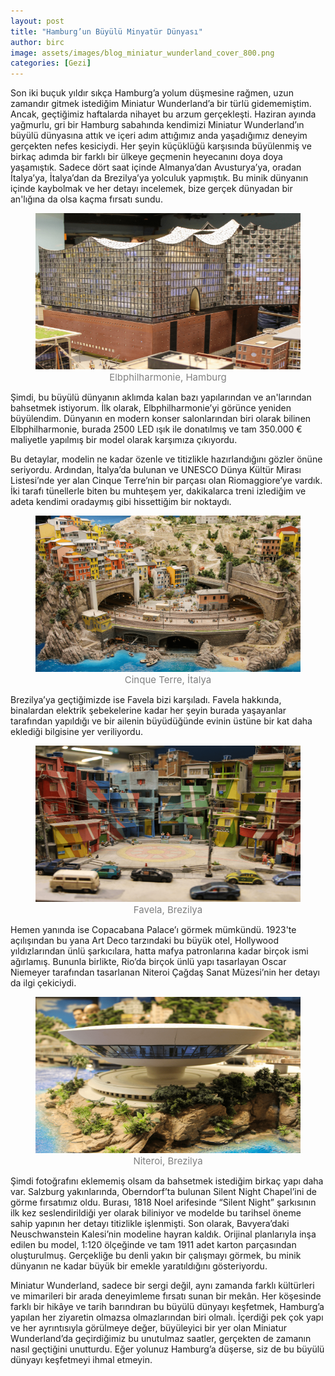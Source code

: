 ```yaml
---
layout: post
title: "Hamburg’un Büyülü Minyatür Dünyası"
author: birc
image: assets/images/blog_miniatur_wunderland_cover_800.png
categories: [Gezi]
---
```



Son iki buçuk yıldır sıkça Hamburg’a yolum düşmesine rağmen, uzun zamandır gitmek istediğim Miniatur Wunderland’a bir türlü gidememiştim. Ancak, geçtiğimiz haftalarda nihayet bu arzum gerçekleşti. Haziran ayında yağmurlu, gri bir Hamburg sabahında kendimizi Miniatur Wunderland’ın büyülü dünyasına attık ve içeri adım attığımız anda yaşadığımız deneyim gerçekten nefes kesiciydi. Her şeyin küçüklüğü karşısında büyülenmiş ve birkaç adımda bir farklı bir ülkeye geçmenin heyecanını doya doya yaşamıştık. Sadece dört saat içinde Almanya’dan Avusturya’ya, oradan İtalya’ya, İtalya’dan da Brezilya’ya yolculuk yapmıştık. Bu minik dünyanın içinde kaybolmak ve her detayı incelemek, bize gerçek dünyadan bir an'lığına da olsa kaçma fırsatı sundu. 

<div align="center">
<figure>
    <img src="../assets/images/blog_miniatur_wunderland/1.png" alt="Elbphilharmonie" width="600" height="250">
    <figcaption style="color: gray; font-size: 15px;">Elbphilharmonie, Hamburg</figcaption>
</figure>
</div>

Şimdi, bu büyülü dünyanın aklımda kalan bazı yapılarından ve an'larından bahsetmek istiyorum. İlk olarak, Elbphilharmonie’yi görünce yeniden büyülendim. Dünyanın en modern konser salonlarından biri olarak bilinen Elbphilharmonie, burada 2500 LED ışık ile donatılmış ve tam 350.000 € maliyetle yapılmış bir model olarak karşımıza çıkıyordu.

Bu detaylar, modelin ne kadar özenle ve titizlikle hazırlandığını gözler önüne seriyordu. Ardından, İtalya’da bulunan ve UNESCO Dünya Kültür Mirası Listesi’nde yer alan Cinque Terre’nin bir parçası olan Riomaggiore’ye vardık. İki tarafı tünellerle biten bu muhteşem yer, dakikalarca treni izlediğim ve adeta kendimi oradaymış gibi hissettiğim bir noktaydı.

<div align="center">
<figure>
    <img src="../assets/images/blog_miniatur_wunderland/2.png" alt="Cinque Terre" width="600" height="250">
    <figcaption style="color: gray; font-size: 15px;">Cinque Terre, İtalya</figcaption>
</figure>
</div>

Brezilya’ya geçtiğimizde ise Favela bizi karşıladı. Favela hakkında, binalardan elektrik şebekelerine kadar her şeyin burada yaşayanlar tarafından yapıldığı ve bir ailenin büyüdüğünde evinin üstüne bir kat daha eklediği bilgisine yer veriliyordu.

<div align="center">
<figure>
    <img src="../assets/images/blog_miniatur_wunderland/3.png" alt="Favela" width="600" height="250">
    <figcaption style="color: gray; font-size: 15px;">Favela, Brezilya</figcaption>
</figure>
</div>

Hemen yanında ise Copacabana Palace’ı görmek mümkündü. 1923'te açılışından bu yana Art Deco tarzındaki bu büyük otel, Hollywood yıldızlarından ünlü şarkıcılara, hatta mafya patronlarına kadar birçok ismi ağırlamış. Bununla birlikte, Rio’da birçok ünlü yapı tasarlayan Oscar Niemeyer tarafından tasarlanan Niteroi Çağdaş Sanat Müzesi’nin her detayı da ilgi çekiciydi.

<div align="center">
<figure>
    <img src="../assets/images/blog_miniatur_wunderland/4.png" alt="Niteroi Çağdaş Sanat Müzesi" width="600" height="250">
    <figcaption style="color: gray; font-size: 15px;">Niteroi, Brezilya</figcaption>
</figure>

</div>

Şimdi fotoğrafını eklememiş olsam da bahsetmek istediğim birkaç yapı daha var. Salzburg yakınlarında, Oberndorf’ta bulunan Silent Night Chapel’ini de görme fırsatımız oldu. Burası, 1818 Noel arifesinde “Silent Night” şarkısının ilk kez seslendirildiği yer olarak biliniyor ve modelde bu tarihsel öneme sahip yapının her detayı titizlikle işlenmişti. Son olarak, Bavyera’daki Neuschwanstein Kalesi’nin modeline hayran kaldık. Orijinal planlarıyla inşa edilen bu model, 1:120 ölçeğinde ve tam 1911 adet karton parçasından oluşturulmuş. Gerçekliğe bu denli yakın bir çalışmayı görmek, bu minik dünyanın ne kadar büyük bir emekle yaratıldığını gösteriyordu. 

Miniatur Wunderland, sadece bir sergi değil, aynı zamanda farklı kültürleri ve mimarileri bir arada deneyimleme fırsatı sunan bir mekân. Her köşesinde farklı bir hikâye ve tarih barındıran bu büyülü dünyayı keşfetmek, Hamburg’a yapılan her ziyaretin olmazsa olmazlarından biri olmalı. İçerdiği pek çok yapı ve her ayrıntısıyla görülmeye değer, büyüleyici bir yer olan Miniatur Wunderland’da geçirdiğimiz bu unutulmaz saatler, gerçekten de zamanın nasıl geçtiğini unutturdu. Eğer yolunuz Hamburg’a düşerse, siz de bu büyülü dünyayı keşfetmeyi ihmal etmeyin.